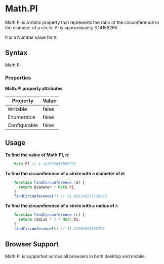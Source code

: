 # Math.PI

Math.PI is a static property that represents the ratio of the circumference to the diameter of a circle. PI is approximately 3.14159265…

It is a Number value for π.

## Syntax

Math.PI

### Properties

**Math.PI property attributes**

 Property     | Value
 ------------ | ---
 Writable     | false
 Enumerable   | false
 Configurable | false


## Usage

**To find the value of Math.PI, π:**

```javascript
	Math.PI // 3.141592653589793
```

**To find the circumference of a circle with a diameter of d:**

```javascript
	function findCircumference (d) {
	  return diameter * Math.PI;
	} 
	findCircumference(7) // 21.991148575128552
```

**To find the circumference of a circle with a radius of r:**

```javascript
	function findCircumference (r) {
	  return radius * 2 * Math.PI;
	} 	
	findCircumference(5) // 31.41592653589793
```

## Browser Support

Math.PI is supported across all browsers in both desktop and mobile.